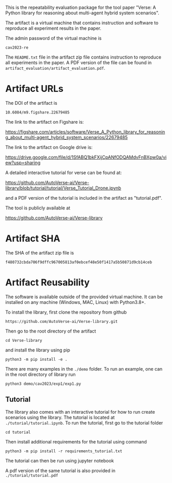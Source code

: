 This is the repeatability evaluation package for the tool paper "Verse: A Python library for reasoning about multi-agent hybrid system scenarios". 

The artifact is a virtual machine that contains instruction and software to reproduce all experiment results in the paper.

The admin password of the virtual machine is 
```
cav2023-re
```
The <code>README.txt</code> file in the artifact zip file contains instruction to reproduce all experiments in the paper. A PDF version of the file can be found in <code>artifact_evaluation/artifact_evaluation.pdf</code>.

# Artifact URLs

The DOI of the artifact is 
```
10.6084/m9.figshare.22679485
```

The link to the artifact on Figshare is:

https://figshare.com/articles/software/Verse_A_Python_library_for_reasoning_about_multi-agent_hybrid_system_scenarios/22679485

The link to the artifact on Google drive is: 

https://drive.google.com/file/d/1SfABQ1bkFXijCpANfODQAMdvFnBXpw0a/view?usp=sharing

A detailed interactive tutorial for verse can be found at:

https://github.com/AutoVerse-ai/Verse-library/blob/tutorial/tutorial/Verse_Tutorial_Drone.ipynb

and a PDF version of the tutorial is included in the artifact as "tutorial.pdf".

The tool is publicly available at

https://github.com/AutoVerse-ai/Verse-library

# Artifact SHA

The SHA of the artifact zip file is 
```
f480732cbda706f9dffc967005813af0ebcef48e50f1417a5b50871d9cb14ceb
```

# Artifact Reusability

The software is available outside of the provided virtual machine. It can be installed on any machine (Windows, MAC, Linux) with Python3.8+.

To install the library, first clone the repository from github 
```
https://github.com/AutoVerse-ai/Verse-library.git
```
Then go to the root directory of the artifact 
```
cd Verse-library
```
and install the library using pip 
```
python3 -m pip install -e .
```
There are many examples in the <code>./demo</code> folder. To run an example, one can in the root directory of library run
```
python3 demo/cav2023/exp1/exp1.py
```

## Tutorial
The library also comes with an interactive tutorial for how to run create scenarios using the library. The tutorial is located at <code>./tutorial/tutorial.ipynb</code>. To run the tutorial, first go to the tutorial folder 
```
cd tutorial
```
Then install additional requirements for the tutorial using command 
```
python3 -m pip install -r requirements_tutorial.txt
```
The tutorial can then be run using jupyter notebook

A pdf version of the same tutorial is also provided in <code>./tutorial/tutorial.pdf</code>